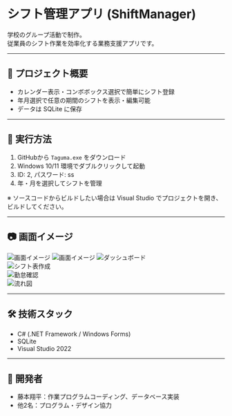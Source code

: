 # シフト管理アプリ (ShiftManager)
学校のグループ活動で制作。  
従業員のシフト作業を効率化する業務支援アプリです。  

---

## 📌 プロジェクト概要
- カレンダー表示・コンボボックス選択で簡単にシフト登録  
- 年月選択で任意の期間のシフトを表示・編集可能  
- データは SQLite に保存  

---

## 🚀 実行方法
1. GitHubから `Taguma.exe` をダウンロード  
2. Windows 10/11 環境でダブルクリックして起動  
3. ID: 2, パスワード: ss  
4. 年・月を選択してシフトを管理  

※ ソースコードからビルドしたい場合は Visual Studio でプロジェクトを開き、ビルドしてください。

---

## 📷 画面イメージ
![画面イメージ](images/screenshot-20250920-145501.png)
![画面イメージ](images/スクリーンショット2025-09-20145501.png)
![ダッシュボード](images/dashboard.png)  
![シフト表作成](images/shift_create.png)  
![勤怠確認](images/attendance.png)  
![流れ図](images/flow.png)

---

## 🛠 技術スタック
- C# (.NET Framework / Windows Forms)  
- SQLite  
- Visual Studio 2022

---

## 👤 開発者
- 藤本翔平：作業プログラムコーディング、データベース実装  
- 他2名：プログラム・デザイン協力






